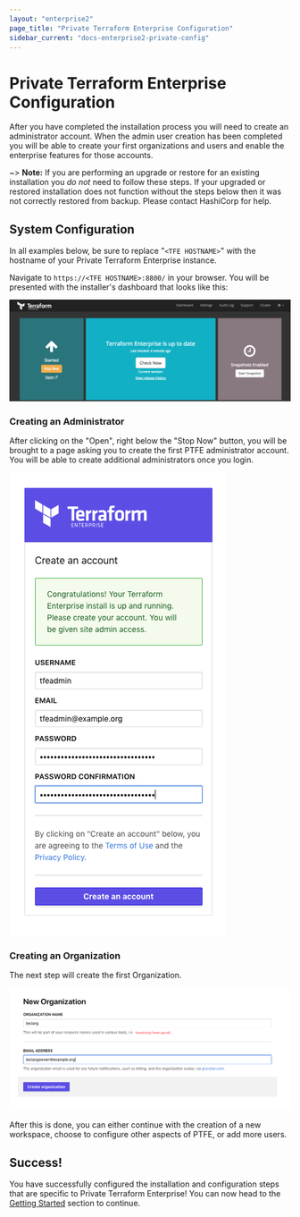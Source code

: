 ```yaml
---
layout: "enterprise2"
page_title: "Private Terraform Enterprise Configuration"
sidebar_current: "docs-enterprise2-private-config"
---
```


# Private Terraform Enterprise Configuration

After you have completed the installation process you will need to create an
administrator account. When the admin user creation has been completed you will
be able to create your first organizations and users and enable the enterprise
features for those accounts.

~> **Note:** If you are performing an upgrade or restore for an existing
installation you _do not_ need to follow these steps. If your upgraded or
restored installation does not function without the steps below then it was not
correctly restored from backup. Please contact HashiCorp for help.

## System Configuration

In all examples below, be sure to replace "`<TFE HOSTNAME>`" with the hostname
of your Private Terraform Enterprise instance.

Navigate to `https://<TFE HOSTNAME>:8800/` in your browser. You will
be presented with the installer's dashboard that looks like this:

![PTFE Installer Dashboard](./assets/post-install-repl-console.png)

### Creating an Administrator

After clicking on the "Open", right below the "Stop Now" button, you will
be brought to a page asking you to create the first PTFE administrator account.
You will be able to create additional administrators once you login.

![New admin dialog](./assets/create-an-account.png)

### Creating an Organization

The next step will create the first Organization.

![Create a new organization](./assets/create-organization.png)

After this is done, you can either continue with the creation of a new workspace,
choose to configure other aspects of PTFE, or add more users.

## Success!

You have successfully configured the installation and configuration steps that
are specific to Private Terraform Enterprise! You can now head to the [Getting
Started](/docs/enterprise/getting-started/index.html) section to continue.
